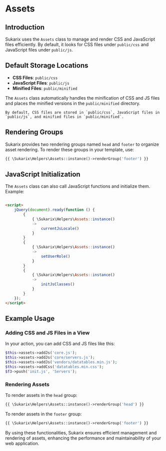 # Assets

<!-- toc -->

## Introduction

Sukarix uses the `Assets` class to manage and render CSS and JavaScript files efficiently. By default, it looks for CSS
files under `public/css` and JavaScript files under `public/js`.

## Default Storage Locations

- **CSS Files**: `public/css`
- **JavaScript Files**: `public/js`
- **Minified Files**: `public/minified`

The `Assets` class automatically handles the minification of CSS and JS files and places the minified versions in
the `public/minified` directory.

```admonish tip title="Default Storage Locations"
By default, CSS files are stored in `public/css`, JavaScript files in `public/js`, and minified files in `public/minified`.
```

## Rendering Groups

Sukarix provides two rendering groups named `head` and `footer` to organize asset rendering. To render these groups in
your template, use:

```php
{{ \Sukarix\Helpers\Assets::instance()->renderGroup('footer') }}
```

## JavaScript Initialization

The `Assets` class can also call JavaScript functions and initialize them. Example:

```html

<script>
    jQuery(document).ready(function () {
        {
            { \Sukarix\Helpers\Assets::instance()
            ->
                currentJsLocale()
            }
        }
        {
            { \Sukarix\Helpers\Assets::instance()
            ->
                setUserRole()
            }
        }
        {
            { \Sukarix\Helpers\Assets::instance()
            ->
                initJsClasses()
            }
        }
    });
</script>
```

## Example Usage

### Adding CSS and JS Files in a View

In your action, you can add CSS and JS files like this:

```php
$this->assets->addJs('core.js');
$this->assets->addJs('core/servers.js');
$this->assets->addJs('vendors/datatables.min.js');
$this->assets->addCss('datatables.min.css');
$f3->push('init.js', 'Servers');
```

### Rendering Assets

To render assets in the `head` group:

```php
{{ \Sukarix\Helpers\Assets::instance()->renderGroup('head') }}
```

To render assets in the `footer` group:

```php
{{ \Sukarix\Helpers\Assets::instance()->renderGroup('footer') }}
```

By using these functionalities, Sukarix ensures efficient management and rendering of assets, enhancing the performance
and maintainability of your web application.